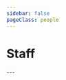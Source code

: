 ```yaml
---
sidebar: false
pageClass: people
---
```

# Staff
<div class="people">
<Person name="Henkjan Huisman" title="Associate Professor" url="https://www.diagnijmegen.nl/people/henkjan-huisman/" img="henkjan-huisman.png" />
<Person name="Derya Yakar" title="Radiologist" url="https://www.umcg.nl/-/d-yakar" img="derya-yakar.png" />
<Person name="Thomas Kwee" title="Radiologist" url="https://www.umcg.nl/-/t-c-kwee" img="thomas-kwee.png" />
---
<Person name="Stan Noordman" title="PhD Candidate" url="https://www.diagnijmegen.nl/people/stan-noordman/" img="stan-noordman.png" />
<Person name="Stefan Fransen" title="PhD Candidate" url="https://www.linkedin.com/in/stefan-fransen-a5690a138/" img="stefan-fransen.png" />
<Person name="Quintin van Lohuizen" title="PhD Candidate" url="https://www.linkedin.com/in/quintin-van-lohuizen-760418123/" img="quintin-lohuizen.png" />
</div>
